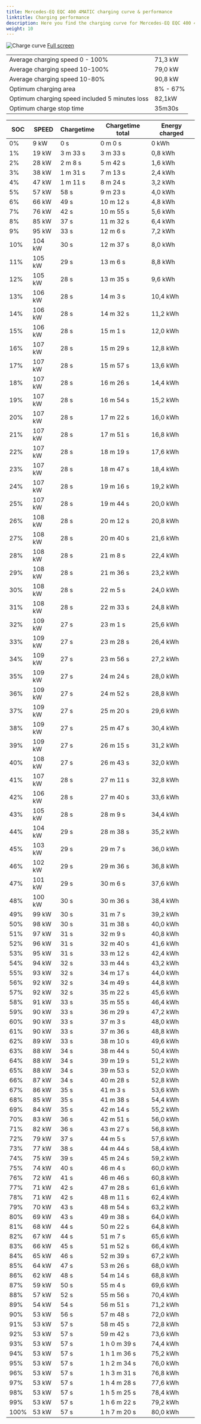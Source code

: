 ```yaml
---
title: Mercedes-EQ EQC 400 4MATIC charging curve & performance
linktitle: Charging performance
description: Here you find the charging curve for Mercedes-EQ EQC 400 4MATIC. 
weight: 10
---
```

<!-- markdownlint-disable MD033 -->
![Charge curve](../chargingcurve.svg  "Charging curve")
[Full screen](../chargingcurve.svg)

|  | |
|-----|-----|
|Average charging speed 0 - 100% |71,3 kW|
|Average charging speed 10-100% |79,0 kW|
|Average charging speed 10-80% |90,8 kW|
|Optimum charging area|8% - 67%|
|Optimum charging speed included 5 minutes loss|82,1kW|
|Optimum charge stop time |35m30s|

|SOC | SPEED|Chargetime | Chargetime total | Energy charged |
|-----|-----|-----|-----|-----|
|0%|9 kW|  0 s|  0 m 0 s |0 kWh |
|1%|19 kW| 3 m 33 s|  3 m 33 s |0,8 kWh |
|2%|28 kW| 2 m 8 s|  5 m 42 s |1,6 kWh |
|3%|38 kW| 1 m 31 s|  7 m 13 s |2,4 kWh |
|4%|47 kW| 1 m 11 s|  8 m 24 s |3,2 kWh |
|5%|57 kW|  58 s|  9 m 23 s |4,0 kWh |
|6%|66 kW|  49 s|  10 m 12 s |4,8 kWh |
|7%|76 kW|  42 s|  10 m 55 s |5,6 kWh |
|8%|85 kW|  37 s|  11 m 32 s |6,4 kWh |
|9%|95 kW|  33 s|  12 m 6 s |7,2 kWh |
|10%|104 kW|  30 s|  12 m 37 s |8,0 kWh |
|11%|105 kW|  29 s|  13 m 6 s |8,8 kWh |
|12%|105 kW|  28 s|  13 m 35 s |9,6 kWh |
|13%|106 kW|  28 s|  14 m 3 s |10,4 kWh |
|14%|106 kW|  28 s|  14 m 32 s |11,2 kWh |
|15%|106 kW|  28 s|  15 m 1 s |12,0 kWh |
|16%|107 kW|  28 s|  15 m 29 s |12,8 kWh |
|17%|107 kW|  28 s|  15 m 57 s |13,6 kWh |
|18%|107 kW|  28 s|  16 m 26 s |14,4 kWh |
|19%|107 kW|  28 s|  16 m 54 s |15,2 kWh |
|20%|107 kW|  28 s|  17 m 22 s |16,0 kWh |
|21%|107 kW|  28 s|  17 m 51 s |16,8 kWh |
|22%|107 kW|  28 s|  18 m 19 s |17,6 kWh |
|23%|107 kW|  28 s|  18 m 47 s |18,4 kWh |
|24%|107 kW|  28 s|  19 m 16 s |19,2 kWh |
|25%|107 kW|  28 s|  19 m 44 s |20,0 kWh |
|26%|108 kW|  28 s|  20 m 12 s |20,8 kWh |
|27%|108 kW|  28 s|  20 m 40 s |21,6 kWh |
|28%|108 kW|  28 s|  21 m 8 s |22,4 kWh |
|29%|108 kW|  28 s|  21 m 36 s |23,2 kWh |
|30%|108 kW|  28 s|  22 m 5 s |24,0 kWh |
|31%|108 kW|  28 s|  22 m 33 s |24,8 kWh |
|32%|109 kW|  27 s|  23 m 1 s |25,6 kWh |
|33%|109 kW|  27 s|  23 m 28 s |26,4 kWh |
|34%|109 kW|  27 s|  23 m 56 s |27,2 kWh |
|35%|109 kW|  27 s|  24 m 24 s |28,0 kWh |
|36%|109 kW|  27 s|  24 m 52 s |28,8 kWh |
|37%|109 kW|  27 s|  25 m 20 s |29,6 kWh |
|38%|109 kW|  27 s|  25 m 47 s |30,4 kWh |
|39%|109 kW|  27 s|  26 m 15 s |31,2 kWh |
|40%|108 kW|  27 s|  26 m 43 s |32,0 kWh |
|41%|107 kW|  28 s|  27 m 11 s |32,8 kWh |
|42%|106 kW|  28 s|  27 m 40 s |33,6 kWh |
|43%|105 kW|  28 s|  28 m 9 s |34,4 kWh |
|44%|104 kW|  29 s|  28 m 38 s |35,2 kWh |
|45%|103 kW|  29 s|  29 m 7 s |36,0 kWh |
|46%|102 kW|  29 s|  29 m 36 s |36,8 kWh |
|47%|101 kW|  29 s|  30 m 6 s |37,6 kWh |
|48%|100 kW|  30 s|  30 m 36 s |38,4 kWh |
|49%|99 kW|  30 s|  31 m 7 s |39,2 kWh |
|50%|98 kW|  30 s|  31 m 38 s |40,0 kWh |
|51%|97 kW|  31 s|  32 m 9 s |40,8 kWh |
|52%|96 kW|  31 s|  32 m 40 s |41,6 kWh |
|53%|95 kW|  31 s|  33 m 12 s |42,4 kWh |
|54%|94 kW|  32 s|  33 m 44 s |43,2 kWh |
|55%|93 kW|  32 s|  34 m 17 s |44,0 kWh |
|56%|92 kW|  32 s|  34 m 49 s |44,8 kWh |
|57%|92 kW|  32 s|  35 m 22 s |45,6 kWh |
|58%|91 kW|  33 s|  35 m 55 s |46,4 kWh |
|59%|90 kW|  33 s|  36 m 29 s |47,2 kWh |
|60%|90 kW|  33 s|  37 m 3 s |48,0 kWh |
|61%|90 kW|  33 s|  37 m 36 s |48,8 kWh |
|62%|89 kW|  33 s|  38 m 10 s |49,6 kWh |
|63%|88 kW|  34 s|  38 m 44 s |50,4 kWh |
|64%|88 kW|  34 s|  39 m 19 s |51,2 kWh |
|65%|88 kW|  34 s|  39 m 53 s |52,0 kWh |
|66%|87 kW|  34 s|  40 m 28 s |52,8 kWh |
|67%|86 kW|  35 s|  41 m 3 s |53,6 kWh |
|68%|85 kW|  35 s|  41 m 38 s |54,4 kWh |
|69%|84 kW|  35 s|  42 m 14 s |55,2 kWh |
|70%|83 kW|  36 s|  42 m 51 s |56,0 kWh |
|71%|82 kW|  36 s|  43 m 27 s |56,8 kWh |
|72%|79 kW|  37 s|  44 m 5 s |57,6 kWh |
|73%|77 kW|  38 s|  44 m 44 s |58,4 kWh |
|74%|75 kW|  39 s|  45 m 24 s |59,2 kWh |
|75%|74 kW|  40 s|  46 m 4 s |60,0 kWh |
|76%|72 kW|  41 s|  46 m 46 s |60,8 kWh |
|77%|71 kW|  42 s|  47 m 28 s |61,6 kWh |
|78%|71 kW|  42 s|  48 m 11 s |62,4 kWh |
|79%|70 kW|  43 s|  48 m 54 s |63,2 kWh |
|80%|69 kW|  43 s|  49 m 38 s |64,0 kWh |
|81%|68 kW|  44 s|  50 m 22 s |64,8 kWh |
|82%|67 kW|  44 s|  51 m 7 s |65,6 kWh |
|83%|66 kW|  45 s|  51 m 52 s |66,4 kWh |
|84%|65 kW|  46 s|  52 m 39 s |67,2 kWh |
|85%|64 kW|  47 s|  53 m 26 s |68,0 kWh |
|86%|62 kW|  48 s|  54 m 14 s |68,8 kWh |
|87%|59 kW|  50 s|  55 m 4 s |69,6 kWh |
|88%|57 kW|  52 s|  55 m 56 s |70,4 kWh |
|89%|54 kW|  54 s|  56 m 51 s |71,2 kWh |
|90%|53 kW|  56 s|  57 m 48 s |72,0 kWh |
|91%|53 kW|  57 s|  58 m 45 s |72,8 kWh |
|92%|53 kW|  57 s|  59 m 42 s |73,6 kWh |
|93%|53 kW|  57 s| 1 h 0 m 39 s |74,4 kWh |
|94%|53 kW|  57 s| 1 h 1 m 36 s |75,2 kWh |
|95%|53 kW|  57 s| 1 h 2 m 34 s |76,0 kWh |
|96%|53 kW|  57 s| 1 h 3 m 31 s |76,8 kWh |
|97%|53 kW|  57 s| 1 h 4 m 28 s |77,6 kWh |
|98%|53 kW|  57 s| 1 h 5 m 25 s |78,4 kWh |
|99%|53 kW|  57 s| 1 h 6 m 22 s |79,2 kWh |
|100%|53 kW|  57 s| 1 h 7 m 20 s |80,0 kWh |
